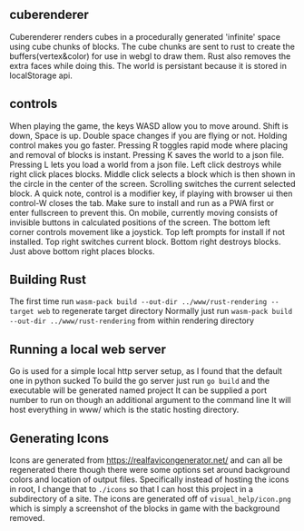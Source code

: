 ## cuberenderer

Cuberenderer renders cubes in a procedurally generated 'infinite' space using cube chunks
of blocks. The cube chunks are sent to rust to create the buffers(vertex&color) for use in webgl to
draw them. Rust also removes the extra faces while doing this.
The world is persistant because it is stored in localStorage api.

## controls

When playing the game, the keys WASD allow you to move around. Shift is down, Space is up. Double space
changes if you are flying or not. Holding control makes you go faster. Pressing R toggles rapid mode
where placing and removal of blocks is instant. Pressing K saves the world to a json file. Pressing L
lets you load a world from a json file. Left click destroys while right click places blocks. Middle
click selects a block which is then shown in the circle in the center of the screen. Scrolling switches
the current selected block.
A quick note, control is a modifier key, if playing with browser ui then control-W closes the tab. Make
sure to install and run as a PWA first or enter fullscreen to prevent this.
On mobile, currently moving consists of invisible buttons in calculated positions of the screen. The bottom
left corner controls movement like a joystick. Top left prompts for install if not installed. Top right
switches current block. Bottom right destroys blocks. Just above bottom right places blocks.

## Building Rust

The first time run `wasm-pack build --out-dir ../www/rust-rendering --target web` to regenerate target directory
Normally just run `wasm-pack build --out-dir ../www/rust-rendering` from within rendering directory

## Running a local web server

Go is used for a simple local http server setup, as I found that the default one in python sucked
To build the go server just run `go build` and the executable will be generated named project
It can be supplied a port number to run on though an additional argument to the command line
It will host everything in www/ which is the static hosting directory.

## Generating Icons

Icons are generated from https://realfavicongenerator.net/ and can all be regenerated there
though there were some options set around background colors and location of output files.
Specifically instead of hosting the icons in root, I change that to `./icons` so that I can
host this project in a subdirectory of a site. The icons are generated off of `visual_help/icon.png`
which is simply a screenshot of the blocks in game with the background removed.
